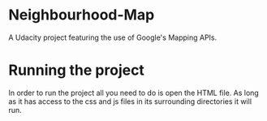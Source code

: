 # Neighbourhood-Map
A Udacity project featuring the use of Google's Mapping APIs.

# Running the project
In order to run the project all you need to do is open the HTML file. As long as it has access to the css and js files in its surrounding
directories it will run.
